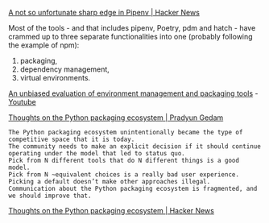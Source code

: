 [A not so unfortunate sharp edge in Pipenv | Hacker News](https://news.ycombinator.com/item?id=34077221)

Most of the tools - and that includes pipenv, Poetry, pdm and hatch - have crammed up to three separate functionalities into one (probably following the example of npm): 

1. packaging,
2. dependency management, 
3. virtual environments.

[An unbiased evaluation of environment management and packaging tools](https://alpopkes.com/posts/python/packaging_tools/) - [Youtube](https://www.youtube.com/watch?v=MsJjzVIVs6M)

[Thoughts on the Python packaging ecosystem | Pradyun Gedam](https://pradyunsg.me/blog/2023/01/21/thoughts-on-python-packaging/)

    The Python packaging ecosystem unintentionally became the type of competitive space that it is today.
    The community needs to make an explicit decision if it should continue operating under the model that led to status quo.
    Pick from N different tools that do N different things is a good model.
    Pick from N ~equivalent choices is a really bad user experience.
    Picking a default doesn’t make other approaches illegal.
    Communication about the Python packaging ecosystem is fragmented, and we should improve that.

[Thoughts on the Python packaging ecosystem | Hacker News](https://news.ycombinator.com/item?id=34467952)
